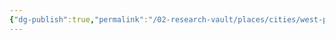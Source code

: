 ```yaml
---
{"dg-publish":true,"permalink":"/02-research-vault/places/cities/west-palm-beach/","updated":"2025-08-20T01:47:52.000-04:00"}
---
```


